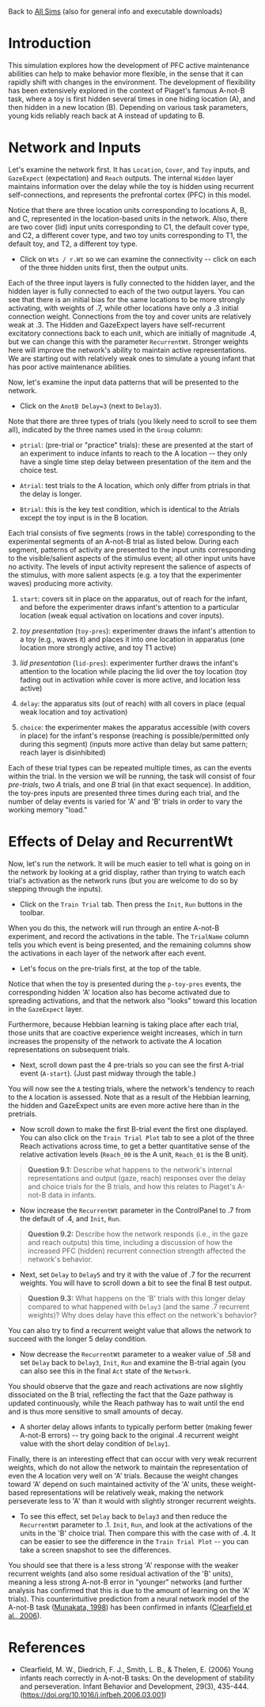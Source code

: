 Back to [All Sims](https://github.com/CompCogNeuro/sims) (also for general info and executable downloads)

# Introduction

This simulation explores how the development of PFC active maintenance abilities can help to make behavior more flexible, in the sense that it can rapidly shift with changes in the environment. The development of flexibility has been extensively explored in the context of Piaget's famous A-not-B task, where a toy is first hidden several times in one hiding location (A), and then hidden in a new location (B). Depending on various task parameters, young kids reliably reach back at A instead of updating to B.

# Network and Inputs

Let's examine the network first.  It has `Location`, `Cover`, and `Toy` inputs, and `GazeExpect` (expectation) and `Reach` outputs. The internal `Hidden` layer maintains information over the delay while the toy is hidden using recurrent self-connections, and represents the prefrontal cortex (PFC) in this model.

Notice that there are three location units corresponding to locations A, B, and C, represented in the location-based units in the network. Also, there are two cover (lid) input units corresponding to C1, the default cover type, and C2, a different cover type, and two toy units corresponding to T1, the default toy, and T2, a different toy type.

* Click on `Wts / r.Wt` so we can examine the connectivity -- click on each of the three hidden units first, then the output units.

Each of the three input layers is fully connected to the hidden layer, and the hidden layer is fully connected to each of the two output layers. You can see that there is an initial bias for the same locations to be more strongly activating, with weights of .7, while other locations have only a .3 initial connection weight. Connections from the toy and cover units are relatively weak at .3. The Hidden and GazeExpect layers have self-recurrent excitatory connections back to each unit, which are initially of magnitude .4, but we can change this with the parameter `RecurrentWt`.  Stronger weights here will improve the network's ability to maintain active representations. We are starting out with relatively weak ones to simulate a young infant that has poor active maintenance abilities.

Now, let's examine the input data patterns that will be presented to the network.

* Click on the `AnotB Delay=3` (next to `Delay3`).

Note that there are three types of trials (you likely need to scroll to see them all), indicated by the three names used in the `Group` column:

*  `ptrial`: (pre-trial or "practice" trials): these are presented at the start of an experiment to induce infants to reach to the A location -- they only have a single time step delay between presentation of the item and the choice test.

* `Atrial`: test trials to the A location, which only differ from ptrials in that the delay is longer.

* `Btrial`: this is the key test condition, which is identical to the Atrials except the toy input is in the B location.

Each trial consists of five segments (rows in the table) corresponding to the experimental segments of an A-not-B trial as listed below. During each segment, patterns of activity are presented to the input units corresponding to the visible/salient aspects of the stimulus event; all other input units have no activity. The levels of input activity represent the salience of aspects of the stimulus, with more salient aspects (e.g. a toy that the experimenter waves) producing more activity.

1. `start`: covers sit in place on the apparatus, out of reach for the infant, and before the experimenter draws infant's attention to a particular location (weak equal activation on locations and cover inputs).

2. _toy presentation_ (`toy-pres`): experimenter draws the infant's attention to a toy (e.g., waves it) and places it into one location in apparatus (one location more strongly active, and toy T1 active)

3. _lid presentation_ (`lid-pres`): experimenter further draws the infant's attention to the location while placing the lid over the toy location (toy fading out in activation while cover is more active, and location less active)

4. `delay`: the apparatus sits (out of reach) with all covers in place (equal weak location and toy activation)

5. `choice`: the experimenter makes the apparatus accessible (with covers in place) for the infant's response (reaching is possible/permitted only during this segment) (inputs more active than delay but same pattern; reach layer is disinhibited) 

Each of these trial types can be repeated multiple times, as can the events within the trial. In the version we will be running, the task will consist of four *pre-trials*, two *A* trials, and one *B* trial (in that exact sequence). In addition, the toy-pres inputs are presented three times during each trial, and the number of delay events is varied for 'A' and 'B' trials in order to vary the working memory "load."

# Effects of Delay and RecurrentWt

Now, let's run the network. It will be much easier to tell what is going on in the network by looking at a grid display, rather than trying to watch each trial's activation as the network runs (but you are welcome to do so by stepping through the inputs).

* Click on the `Train Trial` tab. Then press the `Init`, `Run` buttons in the toolbar.

When you do this, the network will run through an entire A-not-B experiment, and record the activations in the table. The `TrialName` column tells you which event is being presented, and the remaining columns show the activations in each layer of the network after each event.

* Let's focus on the pre-trials first, at the top of the table.

Notice that when the toy is presented during the `p-toy-pres` events, the corresponding hidden 'A' location also has become activated due to spreading activations, and that the network also "looks" toward this location in the `GazeExpect` layer.

Furthermore, because Hebbian learning is taking place after each trial, those units that are coactive experience weight increases, which in turn increases the propensity of the network to activate the _A_ location representations on subsequent trials.

* Next, scroll down past the 4 pre-trials so you can see the first A-trial event (`A-start`). (Just past midway through the table.)

You will now see the `A` testing trials, where the network's tendency to reach to the `A` location is assessed. Note that as a result of the Hebbian learning, the hidden and GazeExpect units are even more active here than in the pretrials.

* Now scroll down to make the first B-trial event the first one displayed. You can also click on the `Train Trial Plot` tab to see a plot of the three Reach activations across time, to get a better quantitative sense of the relative activation levels (`Reach_00` is the A unit, `Reach_01` is the B unit).

> **Question 9.1:** Describe what happens to the network's internal representations and output (gaze, reach) responses over the delay and choice trials for the B trials, and how this relates to Piaget's A-not-B data in infants.

* Now increase the `RecurrentWt` parameter in the ControlPanel to .7 from the default of .4, and `Init`, `Run`.

> **Question 9.2:** Describe how the network responds (i.e., in the gaze and reach outputs) this time, including a discussion of how the increased PFC (hidden) recurrent connection strength affected the network's behavior.

* Next, set `Delay` to `Delay5` and try it with the value of .7 for the recurrent weights.  You will have to scroll down a bit to see the final B test output.

> **Question 9.3:** What happens on the 'B' trials with this longer delay compared to what happened with `Delay3` (and the same .7 recurrent weights)? Why does delay have this effect on the network's behavior?

You can also try to find a recurrent weight value that allows the network to succeed with the longer 5 delay condition.

* Now decrease the `RecurrentWt` parameter to a weaker value of .58 and set `Delay` back to `Delay3`, `Init`, `Run` and examine the B-trial again (you can also see this in the final `Act` state of the `Network`.

You should observe that the gaze and reach activations are now slightly dissociated on the B trial, reflecting the fact that the Gaze pathway is updated continuously, while the Reach pathway has to wait until the end and is thus more sensitive to small amounts of decay.

* A shorter delay allows infants to typically perform better (making fewer A-not-B errors) -- try going back to the original .4 recurrent weight value with the short delay condition of `Delay1`.

Finally, there is an interesting effect that can occur with very weak recurrent weights, which do not allow the network to maintain the representation of even the *A* location very well on 'A' trials. Because the weight changes toward 'A' depend on such maintained activity of the 'A' units, these weight-based representations will be relatively weak, making the network perseverate less to 'A' than it would with slightly stronger recurrent weights.

* To see this effect, set `Delay` back to `Delay3` and then reduce the `RecurrentWt` parameter to .1.  `Init`, `Run`, and look at the activations of the units in the 'B' choice trial. Then compare this with the case with of .4. It can be easier to see the difference in the `Train Trial Plot` -- you can take a screen snapshot to see the differences.

You should see that there is a less strong 'A' response with the weaker recurrent weights (and also some residual activation of the 'B' units), meaning a less strong A-not-B error in "younger" networks (and further analysis has confirmed that this is due to the amount of learning on the 'A' trials). This counterintuitive prediction from a neural network model of the A-not-B task ([Munakata, 1998](#references)) has been confirmed in infants ([Clearfield et al., 2006](#references)).

# References

* Clearfield, M. W., Diedrich, F. J., Smith, L. B., & Thelen, E. (2006) Young infants reach correctly in A-not-B tasks: On the development of stability and perseveration.
Infant Behavior and Development, 29(3), 435-444. 
(https://doi.org/10.1016/j.infbeh.2006.03.001)

